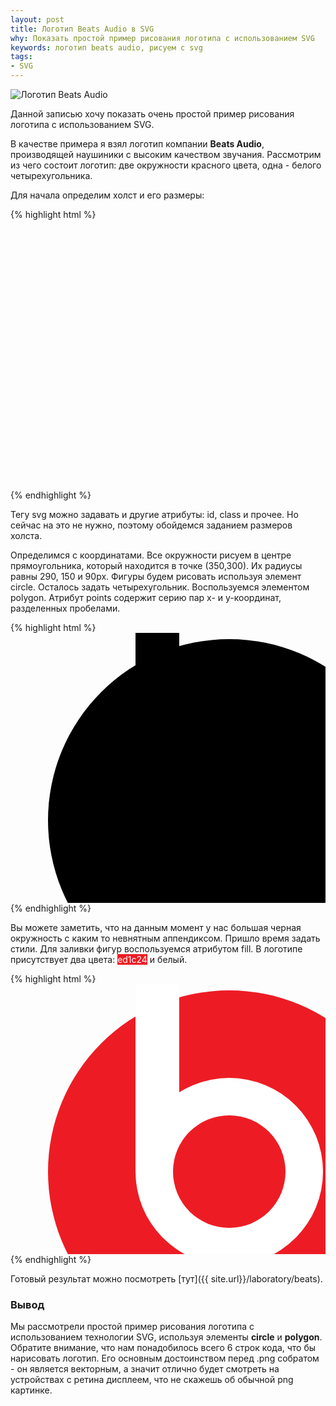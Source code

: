 ```yaml
---
layout: post
title: Логотип Beats Audio в SVG
why: Показать простой пример рисования логотипа с использованием SVG
keywords: логотип beats audio, рисуем с svg
tags:
- SVG
---
```


<img class="align-left" src="{{ site.url}}/upload/article/2014/02/09/beats.png" title="Логотип Beats Audio">

Данной записью хочу показать очень простой пример рисования логотипа с использованием SVG.

В качестве примера я взял логотип компании **Beats Audio**, производящей наушиники с высоким качеством звучания.
Рассмотрим из чего состоит логотип: две окружности красного цвета, одна - белого четырехугольника.

Для начала определим холст и его размеры:

{% highlight html %}
<svg width="700" height="600">
    <!-- Тут будет фигура-->
</svg>
{% endhighlight %}

Тегу <span class="file">svg</span> можно задавать и другие атрибуты: id, class и прочее. Но сейчас на это не нужно, поэтому обойдемся заданием размеров холста.

Определимся с координатами. Все окружности рисуем в центре прямоугольника, который находится в точке (350,300). Их радиусы равны 290, 150 и 90px. Фигуры будем рисовать используя элемент <span class="file">circle</span>.
Осталось задать четырехугольник. Воспользуемся элементом  <span class="file">polygon</span>.  Атрибут points содержит серию пар х- и у-координат, разделенных пробелами.

{% highlight html %}
<svg width="700" height="600">
    <circle cx="350" cy="300" r="290" />
    <circle cx="350" cy="300" r="150" />
    <circle cx="350" cy="300" r="90" />
    <polygon points="200,300 270,180 270,0 200,0" />
</svg>
{% endhighlight %}

Вы можете заметить, что на данным момент у нас большая черная окружность с каким то невнятным аппендиксом. Пришло время задать стили. Для заливки фигур воспользуемся атрибутом <span class="file">fill</span>. В логотипе присутствует два цвета:
<span class="file" style="background-color: #ed1c24; color: #FFF;">ed1c24</span> и белый.

{% highlight html %}
<svg width="700" height="600">
    <circle cx="350" cy="300" r="290" fill="#ed1c24"/>
    <circle cx="350" cy="300" r="150" fill="#FFF"/>
    <circle cx="350" cy="300" r="90" fill="#ed1c24"/>
    <polygon points="200,300 270,180 270,0 200,0" fill="#FFF"/>
</svg>
{% endhighlight %}

Готовый результат можно посмотреть [тут]({{ site.url}}/laboratory/beats).

### Вывод

Мы рассмотрели простой пример рисования логотипа с использованием технологии SVG, используя элементы **circle** и **polygon**. Обратите внимание, что нам понадобилось всего 6 строк кода, что бы нарисовать логотип. Его основным достоинством перед <span class="file">.png</span> собратом - он является векторным, а значит отлично будет смотреть на устройствах с ретина дисплеем, что не скажешь об обычной png картинке.


